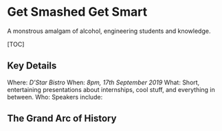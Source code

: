 # Get Smashed Get Smart
A monstrous amalgam of alcohol, engineering students and knowledge.

[TOC]

## Key Details
Where: *D'Star Bistro*
When: *8pm, 17th September 2019*
What: Short, entertaining presentations about internships, cool stuff, and everything in between.
Who: Speakers include:

## The Grand Arc of History
